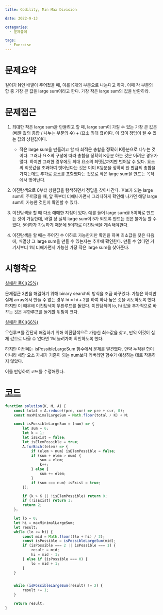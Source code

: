```yaml
---
title: Codility, Min Max Division

date: 2022-9-13

categories:
  - 문제풀이

tags:
  - Exercise
---
```


# 문제요약

길이가 N인 배열이 주어졌을 때, 이를 K개의 부분으로 나눈다고 하자. 이때 각 부분의 합 중 가장 큰 값을 large sum이라고 한다. 가장 작은 large sum의 값을 반환하라.

# 문제접근

1. 최대한 작은 large sum을 만들려고 할 때, large sum이 가질 수 있는 가장 큰 값은 (배열 값의 총합 / 나누는 부분의 수) + (요소 최대 값)이다. 이 값이 정답이 될 수 있는 값의 상한값이다.

   - 작은 large sum을 만들려고 할 때 최적은 총합을 정확히 K등분으로 나누는 것이다. 그러나 요소의 구성에 따라 총합을 정확히 K등분 하는 것은 어려운 경우가 많다. 하지만 그러한 경우에도 최대 요소의 최댓값까지만 벗어날 수 있다. 요소의 최댓값을 초과하여 벗어난다는 것은 이미 K등분을 정확히 한 만큼의 총합을 가지는데도 추가로 요소를 포함했다는 것으로 작은 large sum을 만드는 목적에서 벗어난다.

2. 이진탐색으로 0부터 상한값을 탐색하면서 정답을 찾아나간다. 후보가 되는 large sum이 주어졌을 때, 앞 쪽부터 더해나가면서 그리디하게 확인해 나가면 해당 large sum이 가능한 것인지 확인할 수 있다.

3. 이진탐색을 할 때 다소 애매한 지점이 있다. 예를 들어 large sum을 5이하로 만드는 것이 가능한데, 배열 상 실제 large sum이 5가 되도록 만드는 것은 불가능 할 수 있다. 5이하가 가능하기 때문에 5이하로 이진탐색을 계속해야한다. 

4. 이진탐색을 할 때는 주어진 수 이하로 가능한지만 확인을 하며 최소값을 찾은 다음에, 배열상 그 large sum을 만들 수 있는지는 추후에 확인한다. 만들 수 없다면 거기서부터 1씩 더해가면서 가능한 가장 작은 large sum을 찾아준다.


# 시행착오

[실패한 풀이(25%)](https://app.codility.com/demo/results/trainingQDHTGW-72X/)

문제접근 3번을 해결하기 위해 binary search의 방식을 조금 바꾸었다. 가능은 하지만 실제 array에서 만들 수 없는 경우 hi = hi + 2를 하여 하나 높은 것을 시도하도록 했다. 하지만 이 때무에 이진탐색이 무한루프를 돌았다. 이진탐색의 lo, hi 값을 추가적으로 바꾸는 것은 무한루프를 돌게할 위험이 크다.

[실패한 풀이(66%)](https://app.codility.com/demo/results/trainingF6QS88-J8B/)

무한루프를 간단히 해결하기 위해 이진탐색으로 가능한 최소값을 찾고, 만약 이것이 실제 값으로 나올 수 없다면 1씩 늘려가며 확인하도록 했다.

하지만 이번에는 isPossibleLargeSum 함수에서 문제를 발견했다. 만약 누적된 합이 아니라 해당 요소 자체가 기준이 되는 num보다 커버리면 함수가 예상하는 데로 작동하지 않았다.

이를 반영하여 코드를 수정해줬다.

# [코드](https://app.codility.com/demo/results/trainingVAUXKP-5V8/)

```javascript
function solution(K, M, A) {
	const total = A.reduce((pre, cur) => pre + cur, 0);
	const maxMinimalLargeSum = Math.floor(total / K) + M;

	const isPossibleLargeSum = (num) => {
		let sum = 0;
		let k = 1;
		let isExist = false;
		let isElemPossible = true;
		A.forEach((elem) => {
			if (elem > num) isElemPossible = false;
			if (sum + elem > num) {
				sum = elem;
				k++;
			} else {
				sum += elem;
			}
			if (sum === num) isExist = true;
		});

		if (k > K || !isElemPossible) return 0;
		if (!isExist) return 1;
		return 2;
	};

	let lo = 0;
	let hi = maxMinimalLargeSum;
	let result;
	while (lo <= hi) {
		const mid = Math.floor((lo + hi) / 2);
		const isPossible = isPossibleLargeSum(mid);
		if (isPossible === 2 || isPossible === 1) {
			result = mid;
			hi = mid - 1;
		} else if (isPossible === 0) {
			lo = mid + 1;
		}
	}


	while (isPossibleLargeSum(result) != 2) {
		result += 1;
	}

	return result;
}
```